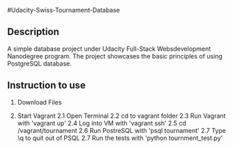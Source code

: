#Udacity-Swiss-Tournament-Database

## Description
A simple database project under Udacity Full-Stack Websdevelopment Nanodegree program. The project showcases the basic principles of using PostgreSQL database.

## Instruction to use

1. Download Files

2. Start Vagrant
    2.1 Open Terminal
    2.2 cd to vagrant folder
    2.3 Run Vagrant with 'vagrant up'
    2.4 Log into VM with 'vagrant ssh'
    2.5 cd /vagrant/tournament
    2.6 Run PostreSQL with 'psql tournament'
    2.7 Type \q to quit out of PSQL
    2.7 Run the tests with 'python tournment_test.py'
